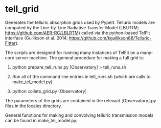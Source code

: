 # tell_grid
Generates the telluric absorption grids used by PypeIt.
Telluric models are computed by the Line-by-Line Radiative Transfer Model (LBLRTM; https://github.com/AER-RC/LBLRTM) called via the python-based TelFit interface (Gullikson et al. 2014; https://github.com/kgullikson88/Telluric-Fitter).

The scripts are designed for running many instances of TelFit on a many-core server machine. The general procedure for making a full grid is:

1. python prepare_tell_runs.py [Observatory] > tell_runs.sh

2. Run all of the command line entries in tell_runs.sh (which are calls to make_tel_model.py)

3. python collate_grid.py [Observatory]

The parameters of the grids are contained in the relevant [Observatory].py files in the locales directory.

General functions for making and convolving telluric transmission models can be found in make_tel_model.py.
